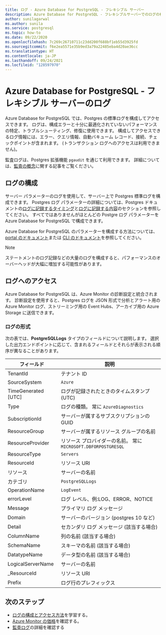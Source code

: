 ```yaml
---
title: ログ - Azure Database for PostgreSQL - フレキシブル サーバー
description: Azure Database for PostgreSQL - フレキシブルサーバーでのログの構成、保存、分析について説明します
author: sunilagarwal
ms.author: sunila
ms.service: postgresql
ms.topic: how-to
ms.date: 09/22/2020
ms.openlocfilehash: 7c269c26710711c23dd200f688bf1eb55d3925fd
ms.sourcegitcommit: f6e2ea5571e35b9ed3a79a22485eba4d20ae36cc
ms.translationtype: HT
ms.contentlocale: ja-JP
ms.lasthandoff: 09/24/2021
ms.locfileid: "128597970"
---
```

# <a name="logs-in-azure-database-for-postgresql---flexible-server"></a>Azure Database for PostgreSQL - フレキシブル サーバーのログ



Azure Database for PostgreSQL では、Postgres の標準ログを構成してアクセスできます。 ログは、構成エラーと十分に最適化されていないパフォーマンスの特定、トラブルシューティング、修復に使用できます。 構成してアクセスできるログ情報には、エラー、クエリ情報、自動バキューム レコード、接続、チェックポイントが含まれます。 (トランザクション ログへのアクセスは利用できません)。

監査ログは、Postgres 拡張機能 `pgaudit` を通じて利用できます。 詳細については、[監査の概念](concepts-audit.md)に関する記事をご覧ください。

## <a name="configure-logging"></a>ログの構成

サーバー パラメーターのログを使用して、サーバー上で Postgres 標準ログを構成できます。 Postgres ログ パラメーターの詳細については、Postgres ドキュメントの[ログに記録するタイミング](https://www.postgresql.org/docs/current/runtime-config-logging.html#RUNTIME-CONFIG-LOGGING-WHEN)と[ログに記録する内容](https://www.postgresql.org/docs/current/runtime-config-logging.html#RUNTIME-CONFIG-LOGGING-WHAT)のセクションを参照してください。 すべてではありませんがほとんどの Postgre ログ パラメーターを Azure Database for PostgreSQL で構成できます。

Azure Database for PostgreSQL のパラメーターを構成する方法については、[portal のドキュメント](howto-configure-server-parameters-using-portal.md)または [CLI のドキュメント](howto-configure-server-parameters-using-cli.md)を参照してください。

> [!NOTE]
> ステートメントのログ記録などの大量のログを構成すると、パフォーマンスのオーバーヘッドが大幅に増加する可能性があります。 

## <a name="accessing-logs"></a>ログへのアクセス

Azure Database for PostgreSQL は、Azure Monitor の診断設定と統合されます。 診断設定を使用すると、Postgres ログを JSON 形式で分析とアラート用の Azure Monitor ログ、ストリーミング用の Event Hubs、アーカイブ用の Azure Storage に送信できます。 

### <a name="log-format"></a>ログの形式

次の表では、**PostgreSQLLogs** タイプのフィールドについて説明します。 選択した出力エンドポイントに応じて、含まれるフィールドとそれらが表示される順序が異なることがあります。 

|**フィールド** | **説明** |
|---|---|
| TenantId | テナント ID |
| SourceSystem | `Azure` |
| TimeGenerated [UTC] | ログが記録されたときのタイムスタンプ (UTC) |
| Type | ログの種類。 常に `AzureDiagnostics` |
| SubscriptionId | サーバーが属するサブスクリプションの GUID |
| ResourceGroup | サーバーが属するリソース グループの名前 |
| ResourceProvider | リソース プロバイダーの名前。 常に `MICROSOFT.DBFORPOSTGRESQL` |
| ResourceType | `Servers` |
| ResourceId | リソース URI |
| リソース | サーバーの名前 |
| カテゴリ | `PostgreSQLLogs` |
| OperationName | `LogEvent` |
| errorLevel | ログ レベル、例:LOG、ERROR、NOTICE |
| Message | プライマリ ログ メッセージ | 
| Domain | サーバーのバージョン (postgres 10 など) |
| Detail | セカンダリ ログ メッセージ (該当する場合) |
| ColumnName | 列の名前 (該当する場合) |
| SchemaName | スキーマの名前 (該当する場合) |
| DatatypeName | データ型の名前 (該当する場合) |
| LogicalServerName | サーバーの名前 | 
| _ResourceId | リソース URI |
| Prefix | ログ行のプレフィックス |


## <a name="next-steps"></a>次のステップ

- [ログの構成とアクセス方法](howto-configure-and-access-logs.md)を学習する。
- [Azure Monitor の価格](https://azure.microsoft.com/pricing/details/monitor/)を確認する。
- [監査ログ](concepts-audit.md)の詳細を確認する
